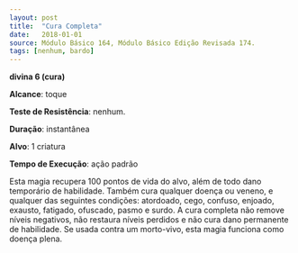 ```yaml
---
layout: post
title:  "Cura Completa"
date:   2018-01-01
source: Módulo Básico 164, Módulo Básico Edição Revisada 174.
tags: [nenhum, bardo]
---
```


**divina 6 (cura)**

**Alcance**: toque

**Teste de Resistência**: nenhum.

**Duração**: instantânea

**Alvo**: 1 criatura

**Tempo de Execução**: ação padrão

Esta magia recupera 100 pontos de vida do alvo, além de todo dano temporário de habilidade. Também cura qualquer doença ou veneno, e qualquer das seguintes condições: atordoado, cego, confuso, enjoado, exausto, fatigado, ofuscado, pasmo e surdo.
A cura completa não remove níveis negativos, não restaura níveis perdidos e não cura dano permanente de habilidade.
Se usada contra um morto-vivo, esta magia funciona como doença plena.
